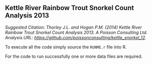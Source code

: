 


##  Kettle River Rainbow Trout Snorkel Count Analysis 2013 
*Suggested Citation: Thorley J.L. and Hogan P.M. (2014) Kettle River Rainbow Trout Snorkel Count Analysis 2013. A Poisson Consulting Ltd. Analysis.URL: https://github.com/poissonconsulting/kettle_snorkel_12.*


To execute all the code simply source the `RUNME.r` file into R.

For the code to run successfully one or more data files are required.
